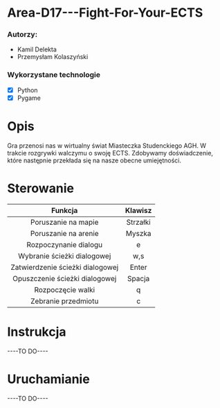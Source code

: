 # Area-D17---Fight-For-Your-ECTS

### Autorzy:
- Kamil Delekta
- Przemysłam Kolaszyński

### Wykorzystane technologie
- [x] Python
- [x] Pygame

# Opis
Gra przenosi nas w wirtualny świat Miasteczka Studenckiego AGH. W trakcie rozgrywki walczymu o swoję ECTS.
Zdobywamy doświadczenie, które następnie przekłada się na nasze obecne umiejętności.

# Sterowanie
| Funkcja                          | Klawisz     |
|:-------------:                   |:-----:      |
| Poruszanie na mapie              | Strzałki    |
| Poruszanie na arenie             | Myszka      |
| Rozpoczynanie dialogu            | e           |
| Wybranie ścieżki dialogowej      | w,s         |
| Zatwierdzenie ścieżki dialogowej | Enter       |
| Opuszczenie ścieżki dialogowej   | Spacja      |
| Rozpoczęcie walki                | q           |
| Zebranie przedmiotu              | c           |

# Instrukcja
----TO DO----

 # Uruchamianie
----TO DO----
